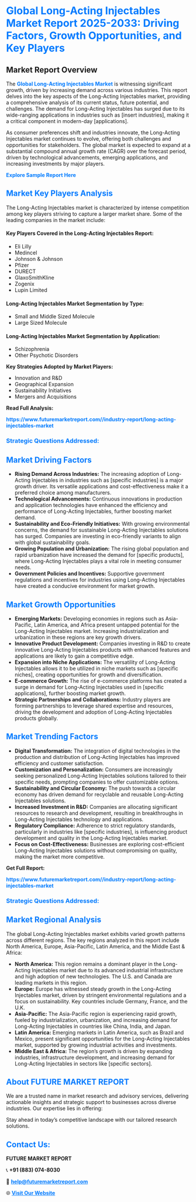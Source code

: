 <h1 style="color: #007BFF;">Global Long-Acting Injectables Market Report 2025-2033: Driving Factors, Growth Opportunities, and Key Players</h1>

<section id="overview">
<h2>Market Report Overview</h2>
<p>The <a href="https://www.futuremarketreport.com//industry-report/long-acting-injectables-market" style="color: #007BFF; text-decoration: none;"><strong>Global Long-Acting Injectables Market</strong></a> is witnessing significant growth, driven by increasing demand across various industries. This report delves into the key aspects of the Long-Acting Injectables market, providing a comprehensive analysis of its current status, future potential, and challenges. The demand for Long-Acting Injectables has surged due to its wide-ranging applications in industries such as [insert industries], making it a critical component in modern-day [applications].</p>
<p>As consumer preferences shift and industries innovate, the Long-Acting Injectables market continues to evolve, offering both challenges and opportunities for stakeholders. The global market is expected to expand at a substantial compound annual growth rate (CAGR) over the forecast period, driven by technological advancements, emerging applications, and increasing investments by major players.</p>
</section>

<section id="overview">
<p><a href="https://www.futuremarketreport.com//request-sample/reportId=77025" style="color: #007BFF; text-decoration: none;"><strong>Explore Sample Report Here</strong></a></p>
</section>

<section id="key-players">
<h2 style="color: #007BFF;">Market Key Players Analysis</h2>
<p>The Long-Acting Injectables market is characterized by intense competition among key players striving to capture a larger market share. Some of the leading companies in the market include:</p>
<h4>Key Players Covered in the Long-Acting Injectables Report:</h4>
<ul><li>Eli Lilly</li><li>Medincel</li><li>Johnson &amp; Johnson</li><li>Pfizer</li><li>DURECT</li><li>GlaxoSmithKline</li><li>Zogenix</li><li>Lupin Limited</li></ul>
<h4>Long-Acting Injectables Market Segmentation by Type:</h4>
<ul><li>Small and Middle Sized Molecule</li><li>Large Sized Molecule</li></ul>

<h4>Long-Acting Injectables Market Segmentation by Application:</h4>
<ul><li>Schizophrenia</li><li>Other Psychotic Disorders</li></ul>
<p><strong>Key Strategies Adopted by Market Players:</strong></p>
<ul>
<li>Innovation and R&D</li>
<li>Geographical Expansion</li>
<li>Sustainability Initiatives</li>
<li>Mergers and Acquisitions</li>
</ul>
</section>

<section>
<p><strong>Read Full Analysis: </strong></p><a href="https://www.futuremarketreport.com//industry-report/long-acting-injectables-market" style="color: #007BFF; text-decoration: none;"><strong>https://www.futuremarketreport.com//industry-report/long-acting-injectables-market</strong></a>
<h3 style="color: #007BFF;">Strategic Questions Addressed:</h3>
</section>

<section id="driving-factors">
<h2 style="color: #007BFF;">Market Driving Factors</h2>
<ul>
<li><strong>Rising Demand Across Industries:</strong> The increasing adoption of Long-Acting Injectables in industries such as [specific industries] is a major growth driver. Its versatile applications and cost-effectiveness make it a preferred choice among manufacturers.</li>
<li><strong>Technological Advancements:</strong> Continuous innovations in production and application technologies have enhanced the efficiency and performance of Long-Acting Injectables, further boosting market demand.</li>
<li><strong>Sustainability and Eco-Friendly Initiatives:</strong> With growing environmental concerns, the demand for sustainable Long-Acting Injectables solutions has surged. Companies are investing in eco-friendly variants to align with global sustainability goals.</li>
<li><strong>Growing Population and Urbanization:</strong> The rising global population and rapid urbanization have increased the demand for [specific products], where Long-Acting Injectables plays a vital role in meeting consumer needs.</li>
<li><strong>Government Policies and Incentives:</strong> Supportive government regulations and incentives for industries using Long-Acting Injectables have created a conducive environment for market growth.</li>
</ul>
</section>

<section id="growth-opportunities">
<h2 style="color: #007BFF;">Market Growth Opportunities</h2>
<ul>
<li><strong>Emerging Markets:</strong> Developing economies in regions such as Asia-Pacific, Latin America, and Africa present untapped potential for the Long-Acting Injectables market. Increasing industrialization and urbanization in these regions are key growth drivers.</li>
<li><strong>Innovative Product Development:</strong> Companies investing in R&D to create innovative Long-Acting Injectables products with enhanced features and applications are likely to gain a competitive edge.</li>
<li><strong>Expansion into Niche Applications:</strong> The versatility of Long-Acting Injectables allows it to be utilized in niche markets such as [specific niches], creating opportunities for growth and diversification.</li>
<li><strong>E-commerce Growth:</strong> The rise of e-commerce platforms has created a surge in demand for Long-Acting Injectables used in [specific applications], further boosting market growth.</li>
<li><strong>Strategic Partnerships and Collaborations:</strong> Industry players are forming partnerships to leverage shared expertise and resources, driving the development and adoption of Long-Acting Injectables products globally.</li>
</ul>
</section>

<section id="trending-factors">
<h2 style="color: #007BFF;">Market Trending Factors</h2>
<ul>
<li><strong>Digital Transformation:</strong> The integration of digital technologies in the production and distribution of Long-Acting Injectables has improved efficiency and customer satisfaction.</li>
<li><strong>Customization and Personalization:</strong> Consumers are increasingly seeking personalized Long-Acting Injectables solutions tailored to their specific needs, prompting companies to offer customizable options.</li>
<li><strong>Sustainability and Circular Economy:</strong> The push towards a circular economy has driven demand for recyclable and reusable Long-Acting Injectables solutions.</li>
<li><strong>Increased Investment in R&D:</strong> Companies are allocating significant resources to research and development, resulting in breakthroughs in Long-Acting Injectables technology and applications.</li>
<li><strong>Regulatory Compliance:</strong> Adherence to strict regulatory standards, particularly in industries like [specific industries], is influencing product development and quality in the Long-Acting Injectables market.</li>
<li><strong>Focus on Cost-Effectiveness:</strong> Businesses are exploring cost-efficient Long-Acting Injectables solutions without compromising on quality, making the market more competitive.</li>
</ul>
</section>

<section>
<p><strong>Get Full Report: </strong></p><a href="https://www.futuremarketreport.com//industry-report/long-acting-injectables-market" style="color: #007BFF; text-decoration: none;"><strong>https://www.futuremarketreport.com//industry-report/long-acting-injectables-market</strong></a>
<h3 style="color: #007BFF;">Strategic Questions Addressed:</h3>
</section>


<section id="regional-analysis">
<h2 style="color: #007BFF;">Market Regional Analysis</h2>
<p>The global Long-Acting Injectables market exhibits varied growth patterns across different regions. The key regions analyzed in this report include North America, Europe, Asia-Pacific, Latin America, and the Middle East & Africa:</p>
<ul>
<li><strong>North America:</strong> This region remains a dominant player in the Long-Acting Injectables market due to its advanced industrial infrastructure and high adoption of new technologies. The U.S. and Canada are leading markets in this region.</li>
<li><strong>Europe:</strong> Europe has witnessed steady growth in the Long-Acting Injectables market, driven by stringent environmental regulations and a focus on sustainability. Key countries include Germany, France, and the U.K.</li>
<li><strong>Asia-Pacific:</strong> The Asia-Pacific region is experiencing rapid growth, fueled by industrialization, urbanization, and increasing demand for Long-Acting Injectables in countries like China, India, and Japan.</li>
<li><strong>Latin America:</strong> Emerging markets in Latin America, such as Brazil and Mexico, present significant opportunities for the Long-Acting Injectables market, supported by growing industrial activities and investments.</li>
<li><strong>Middle East & Africa:</strong> The region’s growth is driven by expanding industries, infrastructure development, and increasing demand for Long-Acting Injectables in sectors like [specific sectors].</li>
</ul>
</section>

<footer>
<h2 style="color: #007BFF;">About FUTURE MARKET REPORT</h2>
<p>We are a trusted name in market research and advisory services, delivering actionable insights and strategic support to businesses across diverse industries. Our expertise lies in offering:</p>

<p>Stay ahead in today’s competitive landscape with our tailored research solutions.</p>

<h2 style="color: #007BFF;">Contact Us:</h2>
<p><strong>FUTURE MARKET REPORT</strong></p>
<p>📞 <strong>+91 (883) 074-8030</strong></p>
<p>📧 <strong><a href="mailto:help@futuremarketreport.com" style="color: #007BFF;">help@futuremarketreport.com</a></strong></p>
<p>🌐 <strong><a href="https://www.futuremarketreport.com/" style="color: #007BFF;">Visit Our Website</a></strong></p>
</footer>